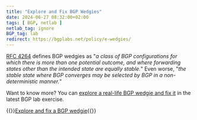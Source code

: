 ```yaml
---
title: "Explore and Fix BGP Wedgies"
date: 2024-06-27 08:32:00+02:00
tags: [ BGP, netlab ]
netlab_tag: ignore
BGP_tag: lab
redirect: https://bgplabs.net/policy/e-wedgies/
---
```

[RFC 4264](https://datatracker.ietf.org/doc/html/rfc4264) defines BGP wedgies as "_a class of BGP configurations for which there is more than one potential outcome, and where forwarding states other than the intended state are equally stable._" Even worse, "_the stable state where BGP converges may be selected by BGP in a non-deterministic manner._"

Want to know more? You can [explore a real-life BGP wedgie and fix it](https://bgplabs.net/policy/e-wedgies/) in the latest BGP lab exercise.

{{<jump>}}[Explore and fix a BGP wedgie](https://bgplabs.net/policy/e-wedgies/){{</jump>}}
